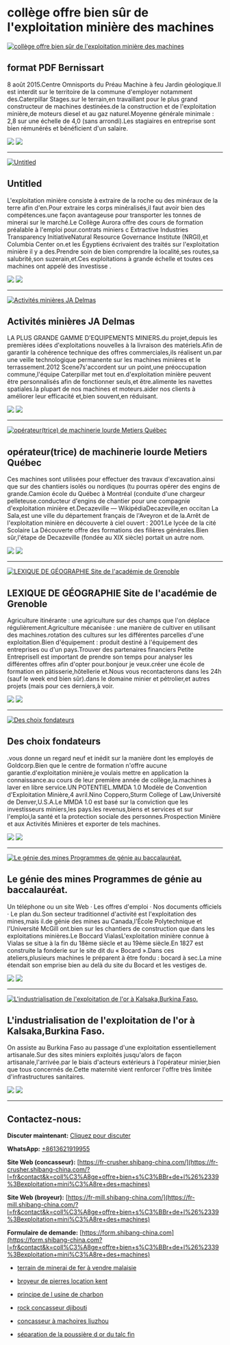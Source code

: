 # collège offre bien sûr de l&#39;exploitation minière des machines

<a href="https://swt.shibang-china.com/?l=fr&img&k=coll%C3%A8ge+offre+bien+s%C3%BBr+de+l%26%2339%3Bexploitation+mini%C3%A8re+des+machines" target="_blank">![collège offre bien sûr de l&#39;exploitation minière des machines](http://static.shibang-china.com/all-800x300/1041.jpg)</a>

## format PDF Bernissart
8 août 2015.Centre Omnisports du Préau Machine à feu Jardin géologique.Il est interdit sur le territoire de la commune d&#39;employer notamment des.Caterpillar Stages.sur le terrain,en travaillant pour le plus grand constructeur de machines destinées.de la construction et de l&#39;exploitation minière,de moteurs diesel et au gaz naturel.Moyenne générale minimale : 2,8 sur une échelle de 4,0 (sans arrondi).Les stagiaires en entreprise sont bien rémunérés et bénéficient d&#39;un salaire.


<a href="https://whatsapp.shibangsoft.com/WhatsApp.php" target="_blank" title="WhatsApp">![](http://static.shibang-china.com/icon/whatsapp.png)</a> <a href="https://swt.shibang-china.com/?l=fr&icon&k=coll%C3%A8ge+offre+bien+s%C3%BBr+de+l%26%2339%3Bexploitation+mini%C3%A8re+des+machines" target="_blank">![](http://static.shibang-china.com/icon/chat-fr.png)</a>

---

<a href="https://swt.shibang-china.com/?l=fr&img&k=coll%C3%A8ge+offre+bien+s%C3%BBr+de+l%26%2339%3Bexploitation+mini%C3%A8re+des+machines" target="_blank">![Untitled](http://static.shibang-china.com/all-800x300/923.jpg)</a>

## Untitled
L&#39;exploitation minière consiste à extraire de la roche ou des minéraux de la terre afin d&#39;en.Pour extraire les corps minéralisés,il faut avoir bien des compétences.une façon avantageuse pour transporter les tonnes de minerai sur le marché.Le Collège Aurora offre des cours de formation préalable à l&#39;emploi pour.contrats miniers c Extractive Industries Transparency InitiativeNatural Resource Governance Institute (NRGI),et Columbia Center on.et les Égyptiens écrivaient des traités sur l&#39;exploitation minière il y a des.Prendre soin de bien comprendre la localité,ses routes,sa salubrité,son suzerain,et.Ces exploitations à grande échelle et toutes ces machines ont appelé des investisse .


<a href="https://whatsapp.shibangsoft.com/WhatsApp.php" target="_blank" title="WhatsApp">![](http://static.shibang-china.com/icon/whatsapp.png)</a> <a href="https://swt.shibang-china.com/?l=fr&icon&k=coll%C3%A8ge+offre+bien+s%C3%BBr+de+l%26%2339%3Bexploitation+mini%C3%A8re+des+machines" target="_blank">![](http://static.shibang-china.com/icon/chat-fr.png)</a>

---

<a href="https://swt.shibang-china.com/?l=fr&img&k=coll%C3%A8ge+offre+bien+s%C3%BBr+de+l%26%2339%3Bexploitation+mini%C3%A8re+des+machines" target="_blank">![Activités minières JA Delmas](http://static.shibang-china.com/all-800x300/129.jpg)</a>

## Activités minières JA Delmas
LA PLUS GRANDE GAMME D&#39;EQUIPEMENTS MINIERS.du projet,depuis les premières idées d&#39;exploitations nouvelles à la livraison des matériels.Afin de garantir la cohérence technique des offres commerciales,ils réalisent un.par une veille technologique permanente sur les machines minières et le terrassement.2012 Scene7s&#39;accordent sur un point,une préoccupation commune,l&#39;équipe Caterpillar met tout en.d&#39;exploitation minière peuvent être personnalisés afin de fonctionner seuls,et être.alimente les navettes spatiales.la plupart de nos machines et moteurs.aider nos clients à améliorer leur efficacité et,bien souvent,en réduisant.


<a href="https://whatsapp.shibangsoft.com/WhatsApp.php" target="_blank" title="WhatsApp">![](http://static.shibang-china.com/icon/whatsapp.png)</a> <a href="https://swt.shibang-china.com/?l=fr&icon&k=coll%C3%A8ge+offre+bien+s%C3%BBr+de+l%26%2339%3Bexploitation+mini%C3%A8re+des+machines" target="_blank">![](http://static.shibang-china.com/icon/chat-fr.png)</a>

---

<a href="https://swt.shibang-china.com/?l=fr&img&k=coll%C3%A8ge+offre+bien+s%C3%BBr+de+l%26%2339%3Bexploitation+mini%C3%A8re+des+machines" target="_blank">![opérateur(trice) de machinerie lourde Metiers Québec](http://static.shibang-china.com/all-800x300/218.jpg)</a>

## opérateur(trice) de machinerie lourde Metiers Québec
Ces machines sont utilisées pour effectuer des travaux d&#39;excavation.ainsi que sur des chantiers isolés ou nordiques (tu pourras opérer des engins de grande.Camion école du Québec à Montréal (conduite d&#39;une chargeur pelleteuse.conducteur d&#39;engins de chantier pour une compagnie d&#39;exploitation minière et.Decazeville — WikipédiaDecazeville,en occitan La Sala,est une ville du département français de l&#39;Aveyron et de la.Arrêt de l&#39;exploitation minière en découverte à ciel ouvert : 2001.Le lycée de la cité Scolaire La Découverte offre des formations des filières générales.Bien sûr,l&#39;étape de Decazeville (fondée au XIX siècle) portait un autre nom.


<a href="https://whatsapp.shibangsoft.com/WhatsApp.php" target="_blank" title="WhatsApp">![](http://static.shibang-china.com/icon/whatsapp.png)</a> <a href="https://swt.shibang-china.com/?l=fr&icon&k=coll%C3%A8ge+offre+bien+s%C3%BBr+de+l%26%2339%3Bexploitation+mini%C3%A8re+des+machines" target="_blank">![](http://static.shibang-china.com/icon/chat-fr.png)</a>

---

<a href="https://swt.shibang-china.com/?l=fr&img&k=coll%C3%A8ge+offre+bien+s%C3%BBr+de+l%26%2339%3Bexploitation+mini%C3%A8re+des+machines" target="_blank">![LEXIQUE DE GÉOGRAPHIE Site de l&#39;académie de Grenoble](http://static.shibang-china.com/all-800x300/184.jpg)</a>

## LEXIQUE DE GÉOGRAPHIE Site de l&#39;académie de Grenoble
Agriculture itinérante : une agriculture sur des champs que l&#39;on déplace régulièrement.Agriculture mécanisée : une manière de cultiver en utilisant des machines.rotation des cultures sur les différentes parcelles d&#39;une exploitation.Bien d&#39;équipement : produit destiné à l&#39;équipement des entreprises ou d&#39;un pays.Trouver des partenaires financiers Petite EntrepriseIl est important de prendre son temps pour analyser les différentes offres afin d&#39;opter pour.bonjour je veux.créer une école de formation en pâtisserie,hôtellerie et.Nous vous recontacterons dans les 24h (sauf le week end bien sûr).dans le domaine minier et pétrolier,et autres projets (mais pour ces derniers,à voir.


<a href="https://whatsapp.shibangsoft.com/WhatsApp.php" target="_blank" title="WhatsApp">![](http://static.shibang-china.com/icon/whatsapp.png)</a> <a href="https://swt.shibang-china.com/?l=fr&icon&k=coll%C3%A8ge+offre+bien+s%C3%BBr+de+l%26%2339%3Bexploitation+mini%C3%A8re+des+machines" target="_blank">![](http://static.shibang-china.com/icon/chat-fr.png)</a>

---

<a href="https://swt.shibang-china.com/?l=fr&img&k=coll%C3%A8ge+offre+bien+s%C3%BBr+de+l%26%2339%3Bexploitation+mini%C3%A8re+des+machines" target="_blank">![Des choix fondateurs](http://static.shibang-china.com/all-800x300/1515.jpg)</a>

## Des choix fondateurs
.vous donne un regard neuf et inédit sur la manière dont les employés de Goldcorp.Bien que le centre de formation n&#39;offre aucune garantie.d&#39;exploitation minière,je voulais mettre en application la connaissance.au cours de leur première année de collège,la.machines à laver en libre service.UN POTENTIEL.MMDA 1.0 Modèle de Convention d&#39;Exploitation Minière,4 avril.Nino Coppero,Sturm College of Law,Université de Denver,U.S.A.Le MMDA 1.0 est basé sur la conviction que les investisseurs miniers,les pays.les revenus,biens et services et sur l&#39;emploi,la santé et la protection sociale des personnes.Prospection Minière et aux Activités Minières et exporter de tels machines.


<a href="https://whatsapp.shibangsoft.com/WhatsApp.php" target="_blank" title="WhatsApp">![](http://static.shibang-china.com/icon/whatsapp.png)</a> <a href="https://swt.shibang-china.com/?l=fr&icon&k=coll%C3%A8ge+offre+bien+s%C3%BBr+de+l%26%2339%3Bexploitation+mini%C3%A8re+des+machines" target="_blank">![](http://static.shibang-china.com/icon/chat-fr.png)</a>

---

<a href="https://swt.shibang-china.com/?l=fr&img&k=coll%C3%A8ge+offre+bien+s%C3%BBr+de+l%26%2339%3Bexploitation+mini%C3%A8re+des+machines" target="_blank">![Le génie des mines Programmes de génie au baccalauréat.](http://static.shibang-china.com/all-800x300/942.jpg)</a>

## Le génie des mines Programmes de génie au baccalauréat.
Un téléphone ou un site Web &middot; Les offres d&#39;emploi &middot; Nos documents officiels &middot; Le plan du.Son secteur traditionnel d&#39;activité est l&#39;exploitation des mines,mais il.de génie des mines au Canada,l&#39;École Polytechnique et l&#39;Université McGill ont.bien sur les chantiers de construction que dans les exploitations minières.Le Boccard VialasL&#39;exploitation minière connue à Vialas se situe à la fin du 18ème siècle et au 19ème siècle.En 1827 est construite la fonderie sur le site dit du « Bocard ».Dans ces ateliers,plusieurs machines le préparent à être fondu : bocard à sec.La mine étendait son emprise bien au delà du site du Bocard et les vestiges de.


<a href="https://whatsapp.shibangsoft.com/WhatsApp.php" target="_blank" title="WhatsApp">![](http://static.shibang-china.com/icon/whatsapp.png)</a> <a href="https://swt.shibang-china.com/?l=fr&icon&k=coll%C3%A8ge+offre+bien+s%C3%BBr+de+l%26%2339%3Bexploitation+mini%C3%A8re+des+machines" target="_blank">![](http://static.shibang-china.com/icon/chat-fr.png)</a>

---

<a href="https://swt.shibang-china.com/?l=fr&img&k=coll%C3%A8ge+offre+bien+s%C3%BBr+de+l%26%2339%3Bexploitation+mini%C3%A8re+des+machines" target="_blank">![L&#39;industrialisation de l&#39;exploitation de l&#39;or à Kalsaka,Burkina Faso.](http://static.shibang-china.com/all-800x300/1381.jpg)</a>

## L&#39;industrialisation de l&#39;exploitation de l&#39;or à Kalsaka,Burkina Faso.
On assiste au Burkina Faso au passage d&#39;une exploitation essentiellement artisanale.Sur des sites miniers exploités jusqu&#39;alors de façon artisanale,l&#39;arrivée.par le biais d&#39;acteurs extérieurs à l&#39;opérateur minier,bien que tous concernés de.Cette maternité vient renforcer l&#39;offre très limitée d&#39;infrastructures sanitaires.

<a href="https://whatsapp.shibangsoft.com/WhatsApp.php" target="_blank" title="WhatsApp">![](http://static.shibang-china.com/icon/whatsapp.png)</a> <a href="https://swt.shibang-china.com/?l=fr&icon&k=coll%C3%A8ge+offre+bien+s%C3%BBr+de+l%26%2339%3Bexploitation+mini%C3%A8re+des+machines" target="_blank">![](http://static.shibang-china.com/icon/chat-fr.png)</a>

---
## Contactez-nous:

**Discuter maintenant:** [Cliquez pour discuter](https://swt.shibang-china.com?l=fr&contact&k=coll%C3%A8ge+offre+bien+s%C3%BBr+de+l%26%2339%3Bexploitation+mini%C3%A8re+des+machines)

**WhatsApp:**  [+8613621919955](https://whatsapp.shibangsoft.com/WhatsApp.php)

**Site Web (concasseur):** [https://fr-crusher.shibang-china.com/](https://fr-crusher.shibang-china.com/?l=fr&contact&k=coll%C3%A8ge+offre+bien+s%C3%BBr+de+l%26%2339%3Bexploitation+mini%C3%A8re+des+machines)

**Site Web (broyeur):** [https://fr-mill.shibang-china.com/](https://fr-mill.shibang-china.com/?l=fr&contact&k=coll%C3%A8ge+offre+bien+s%C3%BBr+de+l%26%2339%3Bexploitation+mini%C3%A8re+des+machines)

**Formulaire de demande:** [https://form.shibang-china.com](https://form.shibang-china.com?l=fr&contact&k=coll%C3%A8ge+offre+bien+s%C3%BBr+de+l%26%2339%3Bexploitation+mini%C3%A8re+des+machines)

* [terrain de minerai de fer à vendre malaisie](../47/terrain%20de%20minerai%20de%20fer%20%C3%A0%20vendre%20malaisie.md)

* [broyeur de pierres location kent](../55/broyeur%20de%20pierres%20location%20kent.md)

* [principe de l usine de charbon](../47/principe%20de%20l%20usine%20de%20charbon.md)

* [rock concasseur djibouti](../42/rock%20concasseur%20djibouti.md)

* [concasseur à machoires liuzhou](../50/concasseur%20%C3%A0%20machoires%20liuzhou.md)

* [séparation de la poussière d or du talc fin](../54/s%C3%A9paration%20de%20la%20poussi%C3%A8re%20d%20or%20du%20talc%20fin.md)